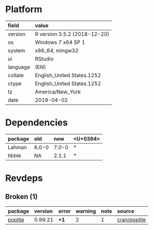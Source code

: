 # Platform

|field    |value                        |
|:--------|:----------------------------|
|version  |R version 3.5.2 (2018-12-20) |
|os       |Windows 7 x64 SP 1           |
|system   |x86_64, mingw32              |
|ui       |RStudio                      |
|language |(EN)                         |
|collate  |English_United States.1252   |
|ctype    |English_United States.1252   |
|tz       |America/New_York             |
|date     |2019-04-02                   |

# Dependencies

|package |old   |new   |<U+0394>  |
|:-------|:-----|:-----|:--|
|Lahman  |6.0-0 |7.0-0 |*  |
|tibble  |NA    |2.1.1 |*  |

# Revdeps

## Broken (1)

|package                        |version |error  |warning |note |source                                          |
|:------------------------------|:-------|:------|:-------|:----|:-----------------------------------------------|
|[poplite](problems.md#poplite) |0.99.21 |__+1__ |2       |1    |[cran/poplite](https://github.com/cran/poplite) |

